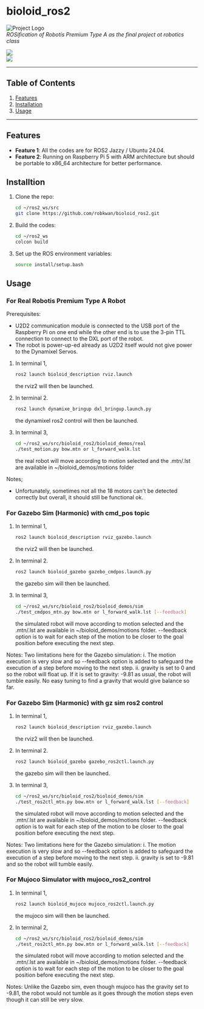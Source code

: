 # bioloid_ros2
![Project Logo](path/to/logo.png)  
*ROSification of Robotis Premium Type A as the final project ot robotics class*

[![](https://github.com/robkwan/bioloid_ros2/)](https://github.com/robkwan/bioloid_ros2)  
[![](https://img.shields.io/badge/PRs-Welcome-brightgreen.svg)](https://github.com/robkwan/bioloid_ros2/pulls)  

---

## Table of Contents
1. [Features](#features)  
2. [Installation](#installation)  
3. [Usage](#usage)  

---

## Features
- **Feature 1**: All the codes are for ROS2 Jazzy / Ubuntu 24.04.  
- **Feature 2**: Running on Raspberry Pi 5 with ARM architecture but should be portable to x86_64 architecture for better performance.  

## Installtion
1. Clone the repo:
   ```bash
   cd ~/ros2_ws/src
   git clone https://github.com/robkwan/bioloid_ros2.git
   ```
   
2. Build the codes:
   ```bash
   cd ~/ros2_ws
   colcon build
   ```
   
3. Set up the ROS environment variables:
   ```bash
   source install/setup.bash
   ```

## Usage

### For Real Robotis Premium Type A Robot

Prerequisites:
- U2D2 communication module is connected to the USB port of the Raspberry Pi on one end
  while the other end is to use the 3-pin TTL connection to connect to the DXL port of the robot.
- The robot is power-up-ed already as U2D2 itself would not give power to the Dynamixel Servos.
  
1. In terminal 1,
   ```bash
   ros2 launch bioloid_description rviz.launch
   ```
   the rviz2 will then be launched.
   
2. In terminal 2.
   ```bash
   ros2 launch dynamixe_bringup dxl_bringup.launch.py
   ```
   the dynamixel ros2 control will then be launched.
   
3. In terminal 3,
   ```bash
   cd ~/ros2_ws/src/bioloid_ros2/bioloid_demos/real
   ./test_motion.py bow.mtn or l_forward_walk.lst
   ```
   the real robot will move according to motion selected and the .mtn/.lst are available in ~/bioloid_demos/motions folder
   
Notes;
- Unfortunately, sometimes not all the 18 motors can't be detected correctly
  but overall, it should still be functional ok.

   
### For Gazebo Sim (Harmonic) with cmd_pos topic

1. In terminal 1,
   ```bash
   ros2 launch bioloid_description rviz_gazebo.launch
   ```
   the rviz2 will then be launched.
   
2. In terminal 2.
   ```bash
   ros2 launch bioloid_gazebo gazebo_cmdpos.launch.py
   ```
   the gazebo sim will then be launched.
   
3. In terminal 3,
   ```bash
   cd ~/ros2_ws/src/bioloid_ros2/bioloid_demos/sim
   ./test_cmdpos_mtn.py bow.mtn or l_forward_walk.lst [--feedback]
   ```
   the simulated robot will move according to motion selected and the .mtn/.lst are available in ~/bioloid_demos/motions folder.
   --feedback option is to wait for each step of the motion to be closer to the goal position before executing the next step.
  
Notes:
  Two limitations here for the Gazebo simulation:
  i.  The motion execution is very slow and so --feedback option is added to safeguard the execution of a step before moving to the next step.
  ii. gravity is set to 0 and so the robot will float up.
      If it is set to gravity: -9.81 as usual, the robot will tumble easily.
      No easy tuning to find a gravity that would give balance so far.

      
### For Gazebo Sim (Harmonic) with gz sim ros2 control

1. In terminal 1,
   ```bash
   ros2 launch bioloid_description rviz_gazebo.launch
   ```
   the rviz2 will then be launched.
   
2. In terminal 2.
   ```bash
   ros2 launch bioloid_gazebo gazebo_ros2ctl.launch.py
   ```
   the gazebo sim will then be launched.
   
3. In terminal 3,
   ```bash
   cd ~/ros2_ws/src/bioloid_ros2/bioloid_demos/sim
   ./test_ros2ctl_mtn.py bow.mtn or l_forward_walk.lst [--feedback]
   ```
   the simulated robot will move according to motion selected and the .mtn/.lst are available in ~/bioloid_demos/motions folder.
   --feedback option is to wait for each step of the motion to be closer to the goal position before executing the next step.
  
Notes:
  Two limitations here for the Gazebo simulation:
  i.  The motion execution is very slow and so --feedback option is added to safeguard the execution of a step before moving to the next step.
  ii. gravity is set to -9.81 and so the robot will tumble easily.
      

### For Mujoco Simulator with mujoco_ros2_control

1. In terminal 1,
   ```bash
   ros2 launch bioloid_mujoco mujoco_ros2ctl.launch.py
   ```
   the mujoco sim will then be launched.
   
3. In terminal 2,
   ```bash
   cd ~/ros2_ws/src/bioloid_ros2/bioloid_demos/sim
   ./test_ros2ctl_mtn.py bow.mtn or l_forward_walk.lst [--feedback]
   ```
   the simulated robot will move according to motion selected and the .mtn/.lst are available in ~/bioloid_demos/motions folder.
   --feedback option is to wait for each step of the motion to be closer to the goal position before executing the next step.
  
Notes:
  Unlike the Gazebo sim, even though mujoco has the gravity set to -9.81, 
  the robot would not tumble as it goes through the motion steps even though it can still be very slow.
      
